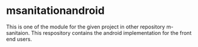 # msanitationandroid
This is one of the module for the given project in other repository m-sanitaion. This respository contains the android implementation for the front end users.
